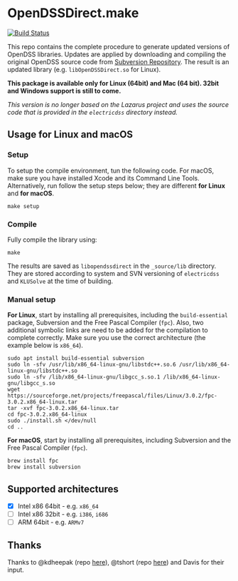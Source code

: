 # OpenDSSDirect.make

[![Build Status](https://travis-ci.org/Muxelmann/OpenDSSDirect.make.svg?branch=master)](https://travis-ci.org/Muxelmann/OpenDSSDirect.make)

This repo contains the complete procedure to generate updated versions of OpenDSS libraries.
Updates are applied by downloading and compiling the original OpenDSS source code from [Subversion Repository](https://sourceforge.net/projects/electricdss/).
The result is an updated library (e.g. `libOpenDSSDirect.so` for Linux).

**This package is available only for Linux (64bit) and Mac (64 bit). 32bit and Windows support is still to come.**

*This version is no longer based on the Lazarus project and uses the source code that is provided in the `electricdss` directory instead.*

## Usage for Linux and macOS

### Setup

To setup the compile environment, tun the following code. For macOS, make sure you have installed Xcode and its Command Line Tools. Alternatively, run follow the setup steps below; they are different **for Linux** and **for macOS**.

```
make setup
```

### Compile

Fully compile the library using:

```
make
```

The results are saved as `libopendssdirect` in the `_source/lib` directory. They are stored according to system and SVN versioning of `electricdss` and `KLUSolve` at the time of building.

### Manual setup

**For Linux**, start by installing all prerequisites, including the `build-essential` package, Subversion and the Free Pascal Compiler (`fpc`). Also, two additional symbolic links are need to be added for the compilation to complete correctly.
Make sure you use the correct architecture (the example below is `x86_64`).

```
sudo apt install build-essential subversion
sudo ln -sfv /usr/lib/x86_64-linux-gnu/libstdc++.so.6 /usr/lib/x86_64-linux-gnu/libstdc++.so
sudo ln -sfv /lib/x86_64-linux-gnu/libgcc_s.so.1 /lib/x86_64-linux-gnu/libgcc_s.so
wget https://sourceforge.net/projects/freepascal/files/Linux/3.0.2/fpc-3.0.2.x86_64-linux.tar
tar -xvf fpc-3.0.2.x86_64-linux.tar
cd fpc-3.0.2.x86_64-linux
sudo ./install.sh </dev/null
cd ..
```

**For macOS**, start by installing all prerequisites, including Subversion and the Free Pascal Compiler (`fpc`).

```
brew install fpc
brew install subversion
```

## Supported architectures

- [x] Intel x86 64bit - e.g. `x86_64`
- [ ] Intel x86 32bit - e.g. `i386`, `i686`
- [ ] ARM 64bit - e.g. `ARMv7`

## Thanks

Thanks to @kdheepak (repo [here](https://github.com/NREL/OpenDSSDirect.py)), @tshort (repo [here](https://github.com/tshort/OpenDSSDirect.jl)) and Davis for their input.
